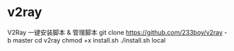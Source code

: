 # v2ray
V2Ray 一键安装脚本 &amp; 管理脚本
git clone https://github.com/233boy/v2ray -b master
cd v2ray
chmod +x install.sh
./install.sh local

